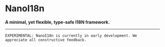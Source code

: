 # NanoI18n

**A minimal, yet flexible, type-safe I18N framework.**

___

    EXPERIMENTAL: NanoI18n is currently in early development. We appreciate all constructive feedback.
